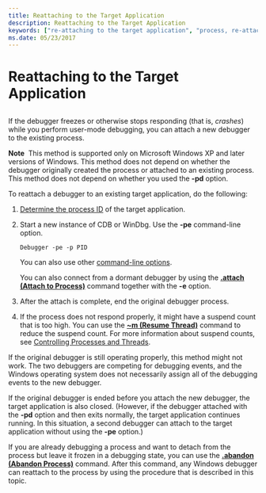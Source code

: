 ```yaml
---
title: Reattaching to the Target Application
description: Reattaching to the Target Application
keywords: ["re-attaching to the target application", "process, re-attaching debugger to"]
ms.date: 05/23/2017
---
```


# Reattaching to the Target Application


## <span id="ddk_re_attaching_to_the_target_application_dbg"></span><span id="DDK_RE_ATTACHING_TO_THE_TARGET_APPLICATION_DBG"></span>


If the debugger freezes or otherwise stops responding (that is, *crashes*) while you perform user-mode debugging, you can attach a new debugger to the existing process.

**Note**  This method is supported only on Microsoft Windows XP and later versions of Windows. This method does not depend on whether the debugger originally created the process or attached to an existing process. This method does not depend on whether you used the **-pd** option.

 

To reattach a debugger to an existing target application, do the following:

1.  [Determine the process ID](finding-the-process-id.md) of the target application.

2.  Start a new instance of CDB or WinDbg. Use the **-pe** command-line option.

    ```console
    Debugger -pe -p PID 
    ```

    You can also use other [command-line options](command-line-options.md).

    You can also connect from a dormant debugger by using the [**.attach (Attach to Process)**](../debuggercmds/-attach--attach-to-process-.md) command together with the **-e** option.

3.  After the attach is complete, end the original debugger process.

4.  If the process does not respond properly, it might have a suspend count that is too high. You can use the [**~m (Resume Thread)**](../debuggercmds/-m--resume-thread-.md) command to reduce the suspend count. For more information about suspend counts, see [Controlling Processes and Threads](controlling-processes-and-threads.md).

If the original debugger is still operating properly, this method might not work. The two debuggers are competing for debugging events, and the Windows operating system does not necessarily assign all of the debugging events to the new debugger.

If the original debugger is ended before you attach the new debugger, the target application is also closed. (However, if the debugger attached with the **-pd** option and then exits normally, the target application continues running. In this situation, a second debugger can attach to the target application without using the **-pe** option.)

If you are already debugging a process and want to detach from the process but leave it frozen in a debugging state, you can use the [**.abandon (Abandon Process)**](../debuggercmds/-abandon--abandon-process-.md) command. After this command, any Windows debugger can reattach to the process by using the procedure that is described in this topic.

 

 





